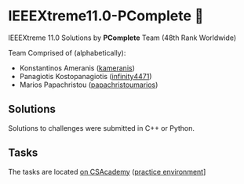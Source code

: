 # IEEEXtreme11.0-PComplete :rocket:
IEEEXtreme 11.0 Solutions by **PComplete** Team (48th Rank Worldwide)

Team Comprised of (alphabetically):
 * Konstantinos Ameranis ([kameranis](http://github.com/kameranis))
 * Panagiotis Kostopanagiotis ([infinity4471](http://github.com/infinity4471))
 * Marios Papachristou ([papachristoumarios](http://github.com/papachristoumarios))

## Solutions 

Solutions to challenges were submitted in C++ or Python. 

## Tasks 

The tasks are located [on CSAcademy](https://csacademy.com/contest/ieeextreme11) ([practice environment](https://csacademy.com/ieeextreme-practice/tasks/)]
